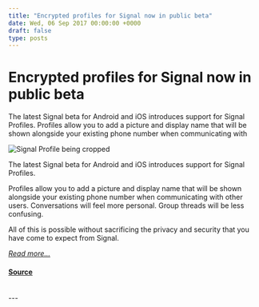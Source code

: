```yaml
---
title: "Encrypted profiles for Signal now in public beta"
date: Wed, 06 Sep 2017 00:00:00 +0000
draft: false
type: posts
---
```

# Encrypted profiles for Signal now in public beta





 The latest Signal beta for Android and iOS introduces support for Signal Profiles. Profiles allow you to add a picture and display name that will be shown alongside your existing phone number when communicating with

![Signal Profile being cropped](/blog/images/signal-profile-beta-1.jpg)

The latest Signal beta for Android and iOS introduces support for Signal Profiles.

Profiles allow you to add a picture and display name that will be shown alongside your existing phone number when communicating with other users. Conversations will feel more personal. Group threads will be less confusing.

All of this is possible without sacrificing the privacy and security that you have come to expect from Signal.

[_Read more..._](https://signal.org/blog/signal-profiles-beta/)

#### [Source](https://signal.org/blog/signal-profiles-beta/)

<br/>
---
